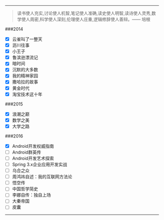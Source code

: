 ---

>读书使人充实,讨论使人机智,笔记使人准确,读史使人明智,读诗使人灵秀,数学使人周密,科学使人深刻,伦理使人庄重,逻辑修辞使人善辩。—— 培根


###2014
- [x] 云雀叫了一整天
- [x] 沥川往事
- [x] 小王子
- [x] 鲁滨逊漂流记
- [x] 暗时间
- [x] 沉默的大多数
- [x] 我的精神家园
- [x] 撒哈拉的故事
- [x] 黄金时代
- [x] 淘宝技术这十年

###2015
- [x] 浪潮之巅
- [x] 数学之美
- [x] 大学之路

###2016
- [x] Android开发权威指南
- [ ] Android群英传
- [ ] Android开发艺术探索
- [ ] Spring 3.x企业应用开发实战
- [ ] 乌合之众
- [ ] 周鸿祎自述：我的互联网方法论
- [ ] 悟空传
- [ ] 中国哲学简史
- [ ] 李娜自传：独自上场
- [ ] 大秦帝国
- [ ] 皮囊

---